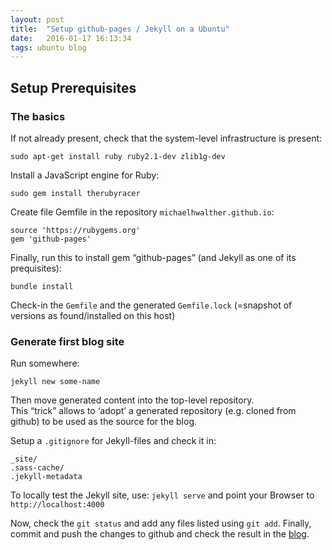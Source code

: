 ```yaml
---
layout: post
title:  "Setup github-pages / Jekyll on a Ubuntu"
date:   2016-01-17 16:13:34
tags: ubuntu blog
---
```


## Setup Prerequisites

### The basics

If not already present, check that the system-level infrastructure is present:

    sudo apt-get install ruby ruby2.1-dev zlib1g-dev 

Install a JavaScript engine for Ruby:

    sudo gem install therubyracer

Create file Gemfile in the repository `michaelhwalther.github.io`:

    source 'https://rubygems.org'
    gem 'github-pages'

Finally, run this to install gem “github-pages” (and Jekyll as one of its prequisites):

    bundle install

Check-in the `Gemfile` and the generated `Gemfile.lock` (=snapshot of versions as found/installed on this host)

### Generate first blog site

Run somewhere:

    jekyll new some-name

Then move generated content into the top-level repository.  
This “trick” allows to ‘adopt’ a generated repository (e.g. cloned from github) to be used as the source for the blog.

Setup a `.gitignore` for Jekyll-files and check it in:

    _site/
    .sass-cache/
    .jekyll-metadata

To locally test the Jekyll site, use: `jekyll serve` and point your Browser to `http://localhost:4000`

Now, check the `git status` and add any files listed using `git add`.
Finally, commit and push the changes to github and check the result in the [blog](http://blog.mmwalther.name).

